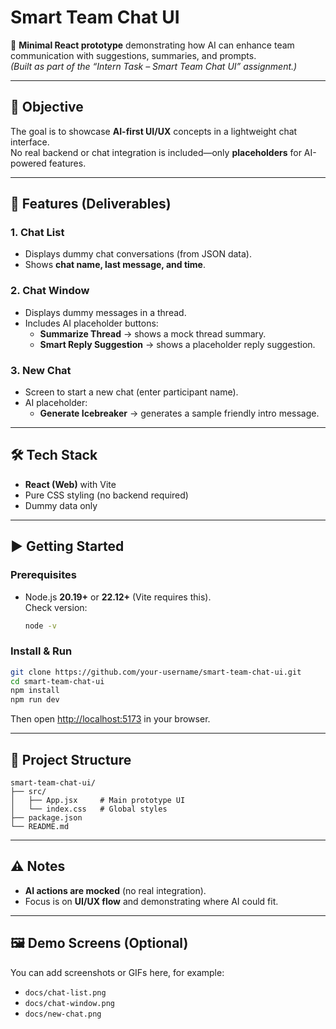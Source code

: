 # Smart Team Chat UI

🚀 **Minimal React prototype** demonstrating how AI can enhance team communication with suggestions, summaries, and prompts.  
*(Built as part of the “Intern Task – Smart Team Chat UI” assignment.)*

---

## 🎯 Objective
The goal is to showcase **AI-first UI/UX** concepts in a lightweight chat interface.  
No real backend or chat integration is included—only **placeholders** for AI-powered features.

---

## 📱 Features (Deliverables)

### 1. Chat List
- Displays dummy chat conversations (from JSON data).  
- Shows **chat name, last message, and time**.

### 2. Chat Window
- Displays dummy messages in a thread.  
- Includes AI placeholder buttons:
  - **Summarize Thread** → shows a mock thread summary.  
  - **Smart Reply Suggestion** → shows a placeholder reply suggestion.

### 3. New Chat
- Screen to start a new chat (enter participant name).  
- AI placeholder:
  - **Generate Icebreaker** → generates a sample friendly intro message.

---

## 🛠️ Tech Stack
- **React (Web)** with Vite  
- Pure CSS styling (no backend required)  
- Dummy data only  

---

## ▶️ Getting Started

### Prerequisites
- Node.js **20.19+** or **22.12+** (Vite requires this).  
  Check version:
  ```bash
  node -v
  ```

### Install & Run
```bash
git clone https://github.com/your-username/smart-team-chat-ui.git
cd smart-team-chat-ui
npm install
npm run dev
```

Then open [http://localhost:5173](http://localhost:5173) in your browser.

---

## 📂 Project Structure
```
smart-team-chat-ui/
├── src/
│   ├── App.jsx     # Main prototype UI
│   └── index.css   # Global styles
├── package.json
└── README.md
```

---

## ⚠️ Notes
- **AI actions are mocked** (no real integration).  
- Focus is on **UI/UX flow** and demonstrating where AI could fit.  

---

## 🖼️ Demo Screens (Optional)
You can add screenshots or GIFs here, for example:
- `docs/chat-list.png`
- `docs/chat-window.png`
- `docs/new-chat.png`
